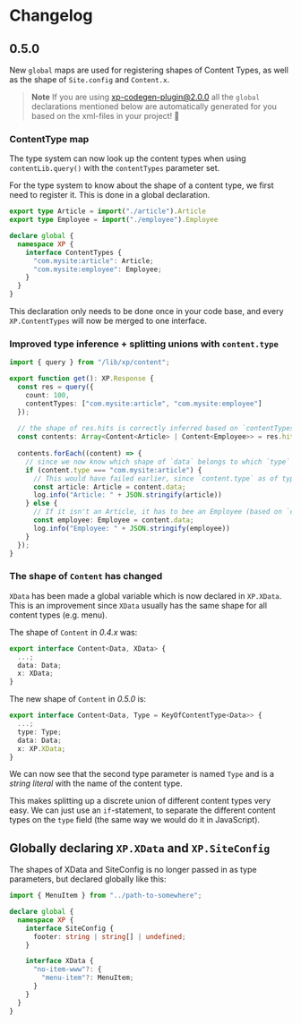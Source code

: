 # Changelog

## 0.5.0

New `global` maps are used for registering shapes of Content Types, as well as the shape of `Site.config` and 
`Content.x`.

> **Note**
> If you are using [xp-codegen-plugin@2.0.0](https://github.com/ItemConsulting/xp-codegen-plugin/releases/tag/2.0.0) all
> the `global` declarations mentioned below are automatically generated for you based on the xml-files in your project! :tada:

### ContentType map

The type system can now look up the content types when using `contentLib.query()` with the `contentTypes` parameter set.

For the type system to know about the shape of a content type, we first need to register it. This is done in a global
declaration.

```typescript
export type Article = import("./article").Article
export type Employee = import("./employee").Employee

declare global {
  namespace XP {
    interface ContentTypes {
      "com.mysite:article": Article;
      "com.mysite:employee": Employee;
    }
  }
}
```

This declaration only needs to be done once in your code base, and every `XP.ContentTypes` will now be merged to one
interface.

### Improved type inference + splitting unions with `content.type`

```typescript
import { query } from "/lib/xp/content";

export function get(): XP.Response {
  const res = query({
    count: 100,
    contentTypes: ["com.mysite:article", "com.mysite:employee"]
  });
  
  // the shape of res.hits is correctly inferred based on `contentTypes`
  const contents: Array<Content<Article> | Content<Employee>> = res.hits;
  
  contents.forEach((content) => {
    // since we now know which shape of `data` belongs to which `type` (name), this is possible
    if (content.type === "com.mysite:article") {
      // This would have failed earlier, since `content.type` as of type `string`
      const article: Article = content.data;
      log.info("Article: " + JSON.stringify(article))
    } else {
      // If it isn't an Article, it has to bee an Employee (based on `contentTypes` above)
      const employee: Employee = content.data;
      log.info("Employee: " + JSON.stringify(employee))
    }
  });
}
```

### The shape of `Content` has changed

`XData` has been made a global variable which is now declared in `XP.XData`. This is 
an improvement since `XData` usually has the same shape for all content types (e.g. menu).

The shape of `Content` in *0.4.x* was:

```typescript
export interface Content<Data, XData> {
  ...;
  data: Data;
  x: XData;
}
```

The new shape of `Content` in *0.5.0* is:

```typescript
export interface Content<Data, Type = KeyOfContentType<Data>> {
  ...;
  type: Type;
  data: Data;
  x: XP.XData;
}
```

We can now see that the second type parameter is named `Type` and is a *string literal* with the name of the content
type.

This makes splitting up a discrete union of different content types very easy. We can just use an `if`-statement, to
separate the different content types on the `type` field (the same way we would do it in JavaScript).

## Globally declaring `XP.XData` and `XP.SiteConfig`

The shapes of XData and SiteConfig is no longer passed in as type parameters, but declared globally like this:

```typescript
import { MenuItem } from "../path-to-somewhere";

declare global {
  namespace XP {
    interface SiteConfig {
      footer: string | string[] | undefined;
    }

    interface XData {
      "no-item-www"?: {
        "menu-item"?: MenuItem;
      }
    }
  }
}
```